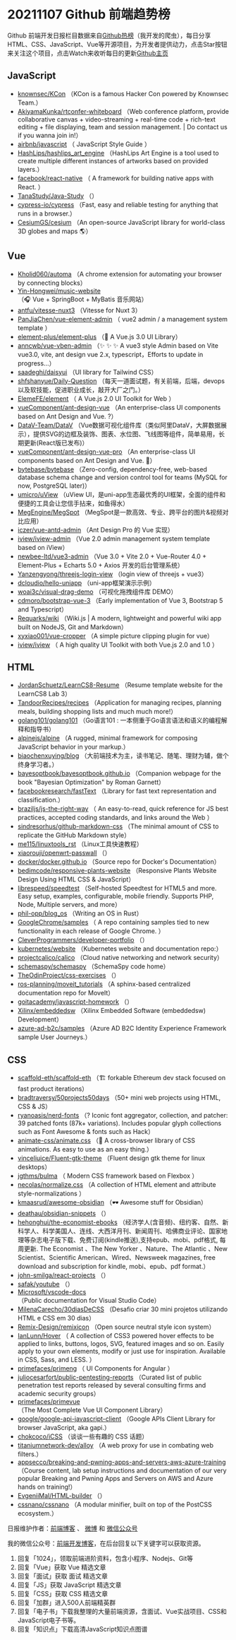 # 20211107 Github 前端趋势榜

Github 前端开发日报栏目数据来自[Github热榜](https://github.qdkfweb.cn/)（我开发的爬虫），每日分享HTML、CSS、JavaScript、Vue等开源项目，为开发者提供动力，点击Star按钮来关注这个项目，点击Watch来收听每日的更新[Github主页](https://github.com/kujian/githubTrending)
## JavaScript

* [knownsec/KCon](https://github.com/knownsec/KCon) （KCon is a famous Hacker Con powered by Knownsec Team.）
* [AkiyamaKunka/rtconfer-whiteboard](https://github.com/AkiyamaKunka/rtconfer-whiteboard) （Web conference platform, provide collaborative canvas + video-streaming + real-time code + rich-text editing + file displaying, team and session management. | Do contact us if you wanna join in!）
* [airbnb/javascript](https://github.com/airbnb/javascript) （
        JavaScript Style Guide
      ）
* [HashLips/hashlips_art_engine](https://github.com/HashLips/hashlips_art_engine) （HashLips Art Engine is a tool used to create multiple different instances of artworks based on provided layers.）
* [facebook/react-native](https://github.com/facebook/react) （
        A framework for building native apps with React.
      ）
* [TanaStudy/Java-Study](https://github.com/TanaStudy/Java-Study) （）
* [cypress-io/cypress](https://github.com/cypress-io/cypress) （Fast, easy and reliable testing for anything that runs in a browser.）
* [CesiumGS/cesium](https://github.com/CesiumGS/cesium) （An open-source JavaScript library for world-class 3D globes and maps &#x1f30e;）

## Vue

* [Kholid060/automa](https://github.com/Kholid060/automa) （A chrome extension for automating your browser by connecting blocks）
* [Yin-Hongwei/music-website](https://github.com/Yin-Hongwei/music-website) （&#x1f3a7; Vue + SpringBoot + MyBatis 音乐网站）
* [antfu/vitesse-nuxt3](https://github.com/antfu/vitesse-nuxt3) （Vitesse for Nuxt 3）
* [PanJiaChen/vue-element-admin](https://github.com/PanJiaChen/vue-element-admin) （
        vue2 admin / a management system template
      ）
* [element-plus/element-plus](https://github.com/element-plus/element-plus) （&#x1f389; A Vue.js 3.0 UI Library）
* [anncwb/vue-vben-admin](https://github.com/anncwb/vue-vben-admin) （&#x2728; &#x2728; &#x2728; A vue3 style Admin based on Vite vue3.0, vite, ant design vue 2.x, typescript，Efforts to update in progress...）
* [saadeghi/daisyui](https://github.com/saadeghi/daisyui) （UI library for Tailwind CSS）
* [shfshanyue/Daily-Question](https://github.com/shfshanyue/Daily-Question) （每天一道面试题，有关前端，后端，devops以及软技能，促进职业成长，敲开大厂之门。）
* [ElemeFE/element](https://github.com/ElemeFE/element) （
        A Vue.js 2.0 UI Toolkit for Web
      ）
* [vueComponent/ant-design-vue](https://github.com/vueComponent/ant-design-vue) （An enterprise-class UI components based on Ant Design and Vue. ?）
* [DataV-Team/DataV](https://github.com/DataV-Team/DataV) （Vue数据可视化组件库（类似阿里DataV，大屏数据展示），提供SVG的边框及装饰、图表、水位图、飞线图等组件，简单易用，长期更新(React版已发布)）
* [vueComponent/ant-design-vue-pro](https://github.com/vueComponent/ant-design-vue-pro) （An enterprise-class UI components based on Ant Design and Vue. &#x1f41c;）
* [bytebase/bytebase](https://github.com/bytebase/bytebase) （Zero-config, dependency-free, web-based database schema change and version control tool for teams (MySQL for now, PostgreSQL later)）
* [umicro/uView](https://github.com/umicro/uView) （uView UI，是uni-app生态最优秀的UI框架，全面的组件和便捷的工具会让您信手拈来，如鱼得水）
* [MegEngine/MegSpot](https://github.com/MegEngine/MegSpot) （MegSpot是一款高效、专业、跨平台的图片&amp;视频对比应用）
* [iczer/vue-antd-admin](https://github.com/iczer/vue-antd-admin) （Ant Design Pro 的 Vue 实现）
* [iview/iview-admin](https://github.com/iview/iview-admin) （Vue 2.0 admin management system template based on iView）
* [newbee-ltd/vue3-admin](https://github.com/newbee-ltd/vue3-admin) （Vue 3.0 + Vite 2.0 + Vue-Router 4.0 + Element-Plus + Echarts 5.0 + Axios 开发的后台管理系统）
* [Yanzengyong/threejs-login-view](https://github.com/Yanzengyong/threejs-login-view) （login view of threejs + vue3）
* [dcloudio/hello-uniapp](https://github.com/dcloudio/hello-uniapp) （uni-app框架演示示例）
* [woai3c/visual-drag-demo](https://github.com/woai3c/visual-drag-demo) （可视化拖拽组件库 DEMO）
* [cdmoro/bootstrap-vue-3](https://github.com/cdmoro/bootstrap-vue-3) （Early implementation of Vue 3, Bootstrap 5 and Typescript）
* [Requarks/wiki](https://github.com/Requarks/wiki) （Wiki.js | A modern, lightweight and powerful wiki app built on NodeJS, Git and Markdown）
* [xyxiao001/vue-cropper](https://github.com/xyxiao001/vue-cropper) （A simple picture clipping plugin for vue）
* [iview/iview](https://github.com/iview/iview) （
        A high quality UI Toolkit with both Vue.js 2.0 and 1.0
      ）

## HTML

* [JordanSchuetz/LearnCS8-Resume](https://github.com/JordanSchuetz/LearnCS8-Resume) （Resume template website for the LearnCS8 Lab 3）
* [TandoorRecipes/recipes](https://github.com/TandoorRecipes/recipes) （Application for managing recipes, planning meals, building shopping lists and much much more!）
* [golang101/golang101](https://github.com/golang101/golang101) （Go语言101 : 一本侧重于Go语言语法和语义的编程解释和指导书）
* [alpinejs/alpine](https://github.com/alpinejs/alpine) （A rugged, minimal framework for composing JavaScript behavior in your markup.）
* [biaochenxuying/blog](https://github.com/biaochenxuying/blog) （大前端技术为主，读书笔记、随笔、理财为辅，做个终身学习者。）
* [bayesoptbook/bayesoptbook.github.io](https://github.com/bayesoptbook/bayesoptbook.github.io) （Companion webpage for the book "Bayesian Optimization" by Roman Garnett）
* [facebookresearch/fastText](https://github.com/facebookresearch/fastText) （Library for fast text representation and classification.）
* [braziljs/js-the-right-way](https://github.com/braziljs/js-the-right-way) （
        An easy-to-read, quick reference for JS best practices, accepted coding standards, and links around the Web
      ）
* [sindresorhus/github-markdown-css](https://github.com/sindresorhus/github-markdown-css) （The minimal amount of CSS to replicate the GitHub Markdown style）
* [me115/linuxtools_rst](https://github.com/me115/linuxtools_rst) （Linux工具快速教程）
* [xiaorouji/openwrt-passwall](https://github.com/xiaorouji/openwrt-passwall) （）
* [docker/docker.github.io](https://github.com/docker/docker.github.io) （Source repo for Docker's Documentation）
* [bedimcode/responsive-plants-website](https://github.com/bedimcode/responsive-plants-website) （Responsive Plants Website Design Using HTML CSS &amp; JavaScript）
* [librespeed/speedtest](https://github.com/librespeed/speedtest) （Self-hosted Speedtest for HTML5 and more. Easy setup, examples, configurable, mobile friendly. Supports PHP, Node, Multiple servers, and more）
* [phil-opp/blog_os](https://github.com/phil-opp/blog_os) （Writing an OS in Rust）
* [GoogleChrome/samples](https://github.com/GoogleChrome/samples) （
        A repo containing samples tied to new functionality in each release of Google Chrome.
      ）
* [CleverProgrammers/developer-portfolio](https://github.com/CleverProgrammers/developer-portfolio) （）
* [kubernetes/website](https://github.com/kubernetes/website) （Kubernetes website and documentation repo:）
* [projectcalico/calico](https://github.com/projectcalico/calico) （Cloud native networking and network security）
* [schemaspy/schemaspy](https://github.com/schemaspy/schemaspy) （SchemaSpy code home）
* [TheOdinProject/css-exercises](https://github.com/TheOdinProject/css-exercises) （）
* [ros-planning/moveit_tutorials](https://github.com/ros-planning/moveit_tutorials) （A sphinx-based centralized documentation repo for MoveIt）
* [goitacademy/javascript-homework](https://github.com/goitacademy/javascript-homework) （）
* [Xilinx/embeddedsw](https://github.com/Xilinx/embeddedsw) （Xilinx Embedded Software (embeddedsw) Development）
* [azure-ad-b2c/samples](https://github.com/azure-ad-b2c/samples) （Azure AD B2C Identity Experience Framework sample User Journeys.）

## CSS

* [scaffold-eth/scaffold-eth](https://github.com/scaffold-eth/scaffold-eth) （&#x1f3d7; forkable Ethereum dev stack focused on fast product iterations）
* [bradtraversy/50projects50days](https://github.com/bradtraversy/50projects50days) （50+ mini web projects using HTML, CSS &amp; JS）
* [ryanoasis/nerd-fonts](https://github.com/ryanoasis/nerd-fonts) （? Iconic font aggregator, collection, and patcher: 39 patched fonts (87k+ variations). Includes popular glyph collections such as Font Awesome &amp; fonts such as Hack）
* [animate-css/animate.css](https://github.com/animate-css/animate.css) （&#x1f37f; A cross-browser library of CSS animations. As easy to use as an easy thing.）
* [vinceliuice/Fluent-gtk-theme](https://github.com/vinceliuice/Fluent-gtk-theme) （Fluent design gtk theme for linux desktops）
* [jgthms/bulma](https://github.com/jgthms/bulma) （
        Modern CSS framework based on Flexbox
      ）
* [necolas/normalize.css](https://github.com/necolas/normalize.css) （A collection of HTML element and attribute style-normalizations
      ）
* [kmaasrud/awesome-obsidian](https://github.com/kmaasrud/awesome-obsidian) （&#x1f576;&#xfe0f; Awesome stuff for Obsidian）
* [deathau/obsidian-snippets](https://github.com/deathau/obsidian-snippets) （）
* [hehonghui/the-economist-ebooks](https://github.com/hehonghui/the-economist-ebooks) （经济学人(含音频)、纽约客、自然、新科学人、科学美国人、连线、大西洋月刊、新闻周刊、哈佛商业评论、国家地理等杂志电子版下载、免费订阅(kindle推送),支持epub、mobi、pdf格式, 每周更新. The Economist 、The New Yorker 、Nature、The Atlantic 、New Scientist、Scientific American、Wired、Newsweek magazines, free download and subscription for kindle, mobi、epub、pdf format.）
* [john-smilga/react-projects](https://github.com/john-smilga/react-projects) （）
* [safak/youtube](https://github.com/safak/youtube) （）
* [Microsoft/vscode-docs](https://github.com/Microsoft/vscode-docs) （Public documentation for Visual Studio Code）
* [MilenaCarecho/30diasDeCSS](https://github.com/MilenaCarecho/30diasDeCSS) （Desafio criar 30 mini projetos utilizando HTML e CSS em 30 dias）
* [Remix-Design/remixicon](https://github.com/Remix-Design/remixicon) （Open source neutral style icon system）
* [IanLunn/Hover](https://github.com/IanLunn/Hover) （
        A collection of CSS3 powered hover effects to be applied to links, buttons, logos, SVG, featured images and so on. Easily apply to your own elements, modify or just use for inspiration. Available in CSS, Sass, and LESS.
      ）
* [primefaces/primeng](https://github.com/primefaces/primeng) （
        UI Components for Angular
      ）
* [juliocesarfort/public-pentesting-reports](https://github.com/juliocesarfort/public-pentesting-reports) （Curated list of public penetration test reports released by several consulting firms and academic security groups）
* [primefaces/primevue](https://github.com/primefaces/primevue) （The Most Complete Vue UI Component Library）
* [google/google-api-javascript-client](https://github.com/google/google-api-javascript-client) （Google APIs Client Library for browser JavaScript, aka gapi.）
* [chokcoco/iCSS](https://github.com/chokcoco/iCSS) （谈谈一些有趣的 CSS 话题）
* [titaniumnetwork-dev/alloy](https://github.com/titaniumnetwork-dev/alloy) （A web proxy for use in combating web filters.）
* [appsecco/breaking-and-pwning-apps-and-servers-aws-azure-training](https://github.com/appsecco/breaking-and-pwning-apps-and-servers-aws-azure-training) （Course content, lab setup instructions and documentation of our very popular Breaking and Pwning Apps and Servers on AWS and Azure hands on training!）
* [EvgeniiMal/HTML-builder](https://github.com/EvgeniiMal/HTML-builder) （）
* [cssnano/cssnano](https://github.com/cssnano/cssnano) （A modular minifier, built on top of the PostCSS ecosystem.）


日报维护作者：[前端博客](https://qdkfweb.cn/) 、 [微博](https://qdkfweb.cn/go/weibo) 和 [微信公众号](https://open.weixin.qq.com/qr/code?username=caibaojian_com)

我的微信公众号：[前端开发博客](https://open.weixin.qq.com/qr/code?username=caibaojian_com)，在后台回复以下关键字可以获取资源。

1. 回复「1024」，领取前端进阶资料，包含小程序、Nodejs、Git等
2. 回复「Vue」获取 Vue 精选文章
3. 回复「面试」获取 面试 精选文章
4. 回复「JS」获取 JavaScript 精选文章
5. 回复「CSS」获取 CSS 精选文章
6. 回复「加群」进入500人前端精英群
7. 回复「电子书」下载我整理的大量前端资源，含面试、Vue实战项目、CSS和JavaScript电子书等。
8. 回复「知识点」下载高清JavaScript知识点图谱
